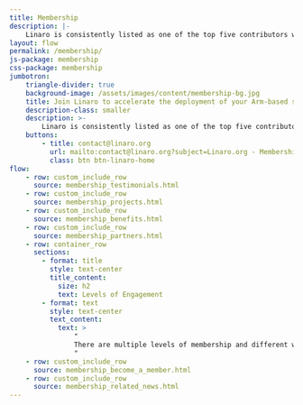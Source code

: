 ```yaml
---
title: Membership
description: |-
    Linaro is consistently listed as one of the top five contributors worldwide to the Linux Kernel and works on more than 70 open source projects.
layout: flow
permalink: /membership/
js-package: membership
css-package: membership
jumbotron:
    triangle-divider: true
    background-image: /assets/images/content/membership-bg.jpg
    title: Join Linaro to accelerate the deployment of your Arm-based solutions
    description-class: smaller
    description: >-
        Linaro is consistently listed as one of the top five contributors worldwide to the Linux Kernel and works on more than 70 open source projects.
    buttons:
        - title: contact@linaro.org
          url: mailto:contact@linaro.org?subject=Linaro.org - Membership
          class: btn btn-linaro-home
flow:
    - row: custom_include_row
      source: membership_testimonials.html
    - row: custom_include_row
      source: membership_projects.html
    - row: custom_include_row
      source: membership_benefits.html
    - row: custom_include_row
      source: membership_partners.html
    - row: container_row
      sections:
        - format: title
          style: text-center
          title_content:
            size: h2
            text: Levels of Engagement
        - format: text
          style: text-center
          text_content:
            text: >
                "
                There are multiple levels of membership and different ways to engage in projects that Linaro runs. Core and Club membership provide influence and participation across everything Linaro does, others levels provide a route into engagement on focused activities. Linaro has groups focused on the following segments: [Data Centre & Cloud](https://www.linaro.org/engineering/datacenter-and-cloud/), [IoT & Embedded](https://www.linaro.org/engineering/iot-and-embedded/), [Edge & Fog Computing](https://www.linaro.org/engineering/edge-and-fog-computing/), [Consumer (Android)](https://www.linaro.org/engineering/consumer/) and [HPC](https://www.linaro.org/engineering/high-performance-computing/). Current strategic initiatives are [Artificial Intelligence](https://www.linaro.org/engineering/artificial-intelligence/) and [Autonomous Vehicles](https://www.linaro.org/engineering/autonomous-vehicles/); and current projects include 96Boards, DeviceTree, LAVA, LKFT, OP-TEE and Trusted Firmware.
                "
    - row: custom_include_row
      source: membership_become_a_member.html
    - row: custom_include_row
      source: membership_related_news.html
---
```

